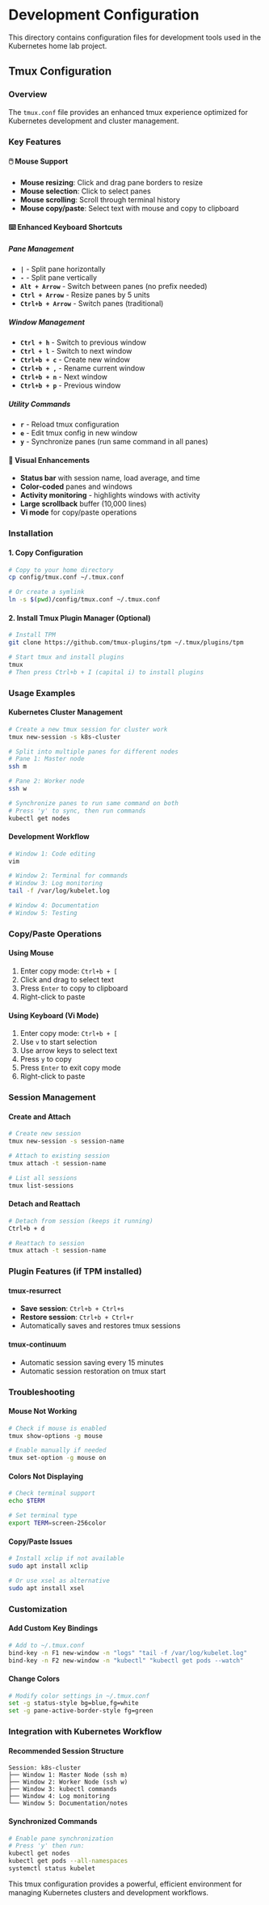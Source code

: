 # Development Configuration

This directory contains configuration files for development tools used in the Kubernetes home lab project.

## Tmux Configuration

### Overview
The `tmux.conf` file provides an enhanced tmux experience optimized for Kubernetes development and cluster management.

### Key Features

#### 🖱️ Mouse Support
- **Mouse resizing**: Click and drag pane borders to resize
- **Mouse selection**: Click to select panes
- **Mouse scrolling**: Scroll through terminal history
- **Mouse copy/paste**: Select text with mouse and copy to clipboard

#### ⌨️ Enhanced Keyboard Shortcuts

##### Pane Management
- **`|`** - Split pane horizontally
- **`-`** - Split pane vertically
- **`Alt + Arrow`** - Switch between panes (no prefix needed)
- **`Ctrl + Arrow`** - Resize panes by 5 units
- **`Ctrl+b + Arrow`** - Switch panes (traditional)

##### Window Management
- **`Ctrl + h`** - Switch to previous window
- **`Ctrl + l`** - Switch to next window
- **`Ctrl+b + c`** - Create new window
- **`Ctrl+b + ,`** - Rename current window
- **`Ctrl+b + n`** - Next window
- **`Ctrl+b + p`** - Previous window

##### Utility Commands
- **`r`** - Reload tmux configuration
- **`e`** - Edit tmux config in new window
- **`y`** - Synchronize panes (run same command in all panes)

#### 🎨 Visual Enhancements
- **Status bar** with session name, load average, and time
- **Color-coded** panes and windows
- **Activity monitoring** - highlights windows with activity
- **Large scrollback** buffer (10,000 lines)
- **Vi mode** for copy/paste operations

### Installation

#### 1. Copy Configuration
```bash
# Copy to your home directory
cp config/tmux.conf ~/.tmux.conf

# Or create a symlink
ln -s $(pwd)/config/tmux.conf ~/.tmux.conf
```

#### 2. Install Tmux Plugin Manager (Optional)
```bash
# Install TPM
git clone https://github.com/tmux-plugins/tpm ~/.tmux/plugins/tpm

# Start tmux and install plugins
tmux
# Then press Ctrl+b + I (capital i) to install plugins
```

### Usage Examples

#### Kubernetes Cluster Management
```bash
# Create a new tmux session for cluster work
tmux new-session -s k8s-cluster

# Split into multiple panes for different nodes
# Pane 1: Master node
ssh m

# Pane 2: Worker node  
ssh w

# Synchronize panes to run same command on both
# Press 'y' to sync, then run commands
kubectl get nodes
```

#### Development Workflow
```bash
# Window 1: Code editing
vim

# Window 2: Terminal for commands
# Window 3: Log monitoring
tail -f /var/log/kubelet.log

# Window 4: Documentation
# Window 5: Testing
```

### Copy/Paste Operations

#### Using Mouse
1. Enter copy mode: `Ctrl+b + [`
2. Click and drag to select text
3. Press `Enter` to copy to clipboard
4. Right-click to paste

#### Using Keyboard (Vi Mode)
1. Enter copy mode: `Ctrl+b + [`
2. Use `v` to start selection
3. Use arrow keys to select text
4. Press `y` to copy
5. Press `Enter` to exit copy mode
6. Right-click to paste

### Session Management

#### Create and Attach
```bash
# Create new session
tmux new-session -s session-name

# Attach to existing session
tmux attach -t session-name

# List all sessions
tmux list-sessions
```

#### Detach and Reattach
```bash
# Detach from session (keeps it running)
Ctrl+b + d

# Reattach to session
tmux attach -t session-name
```

### Plugin Features (if TPM installed)

#### tmux-resurrect
- **Save session**: `Ctrl+b + Ctrl+s`
- **Restore session**: `Ctrl+b + Ctrl+r`
- Automatically saves and restores tmux sessions

#### tmux-continuum
- Automatic session saving every 15 minutes
- Automatic session restoration on tmux start

### Troubleshooting

#### Mouse Not Working
```bash
# Check if mouse is enabled
tmux show-options -g mouse

# Enable manually if needed
tmux set-option -g mouse on
```

#### Colors Not Displaying
```bash
# Check terminal support
echo $TERM

# Set terminal type
export TERM=screen-256color
```

#### Copy/Paste Issues
```bash
# Install xclip if not available
sudo apt install xclip

# Or use xsel as alternative
sudo apt install xsel
```

### Customization

#### Add Custom Key Bindings
```bash
# Add to ~/.tmux.conf
bind-key -n F1 new-window -n "logs" "tail -f /var/log/kubelet.log"
bind-key -n F2 new-window -n "kubectl" "kubectl get pods --watch"
```

#### Change Colors
```bash
# Modify color settings in ~/.tmux.conf
set -g status-style bg=blue,fg=white
set -g pane-active-border-style fg=green
```

### Integration with Kubernetes Workflow

#### Recommended Session Structure
```
Session: k8s-cluster
├── Window 1: Master Node (ssh m)
├── Window 2: Worker Node (ssh w)  
├── Window 3: kubectl commands
├── Window 4: Log monitoring
└── Window 5: Documentation/notes
```

#### Synchronized Commands
```bash
# Enable pane synchronization
# Press 'y' then run:
kubectl get nodes
kubectl get pods --all-namespaces
systemctl status kubelet
```

This tmux configuration provides a powerful, efficient environment for managing Kubernetes clusters and development workflows. 